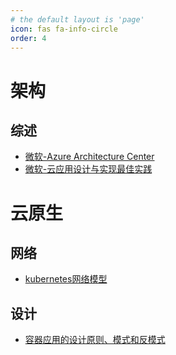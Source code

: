 ```yaml
---
# the default layout is 'page'
icon: fas fa-info-circle
order: 4
---
```


# 架构
## <a name=''></a>综述
- [微软-Azure Architecture Center](https://learn.microsoft.com/en-us/azure/architecture/)
- [微软-云应用设计与实现最佳实践](https://learn.microsoft.com/en-us/azure/architecture/best-practices/index-best-practices)

# 云原生
## <a name='-1'></a>网络
- [kubernetes网络模型](https://sookocheff.com/post/kubernetes/understanding-kubernetes-networking-model/)

## <a name='-1'></a>设计
- [容器应用的设计原则、模式和反模式](https://kuboard.cn/learning/k8s-practice/micro-service/design-pattern.html#%E8%AE%BE%E8%AE%A1%E5%8E%9F%E5%88%99)
